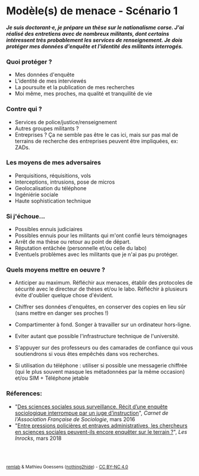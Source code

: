 # Modèle(s) de menace - Scénario 1


***Je suis doctorant·e, je prépare un thèse sur le nationalisme corse. J'ai réalisé
des entretiens avec de nombreux militants, dont certains intéressent très
probablement les services de renseignement. Je dois protéger mes données
d'enquête et l'identité des militants interrogés.***


### Quoi protéger ?
- Mes données d'enquête
- L'identité de mes interviewés
- La poursuite et la publication de mes recherches
- Moi même, mes proches, ma qualité et tranquilité de vie

### Contre qui ?
- Services de police/justice/renseignement
- Autres groupes militants ?
- Entreprises ? Ça ne semble pas être le cas ici, mais sur pas mal de terrains de recherche des entreprises peuvent être impliquées, ex: ZADs.

### Les moyens de mes adversaires
- Perquisitions, réquisitions, vols
- Interceptions, intrusions, pose de micros
- Geolocalisation du téléphone
- Ingéniérie sociale
- Haute sophistication technique

### Si j'échoue...
- Possibles ennuis judiciaires
- Possibles ennuis pour les militants qui m'ont confié leurs témoignages
- Arrêt de ma thèse ou retour au point de départ.
- Réputation entâchée (personnelle et/ou celle du labo)
- Eventuels problèmes avec les militants que je n'ai pas pu protéger.


### Quels moyens mettre en oeuvre ?
- Anticiper au maximum. Réfléchir aux menaces, établir des protocoles de sécurité avec le directeur de thèses et/ou le labo. Réfléchir à plusieurs évite d'oublier quelque chose d'évident.

- Chiffrer ses données d'enquêtes, en conserver des copies en lieu sûr (sans mettre en 	danger ses proches !)

- Compartimenter à fond. Songer à travailler sur un ordinateur hors-ligne.

- Eviter autant que possible l'infrastructure technique de l'université.

- S'appuyer sur des professeurs ou des camarades de confiance qui vous soutiendrons si vous êtes empêchés dans vos recherches.

- Si utilisation du téléphone : utiliser si possible une messagerie chiffrée (qui le plus souvent masque les métadonnées par la même occasion) et/ou SIM + Téléphone jetable

### Réferences:
- "[Des sciences sociales sous surveillance. Récit d’une enquête sociologique interrompue par un juge d’instruction](https://afs.hypotheses.org/108)", *Carnet de l'Association Française de Sociologie*, mars 2016
- "[Entre pressions policières et entraves administratives, les chercheurs en sciences sociales peuvent-ils encore enquêter sur le terrain ?](https://www.lesinrocks.com/2018/03/22/actualite/actualite/entre-pressions-policieres-et-entraves-administratives-les-chercheurs-en-sciences-sociales-peuvent-ils-encore-enqueter-sur-le-terrain/)", *Les Inrocks*, mars 2018


<br><br>
<p><small><a href="https://r3mlab.github.io">remlab</a> & Mathieu Goessens (<a href="https://nothing2hide.org">nothing2hide</a>) - <a href="https://creativecommons.org/licenses/by-nc/4.0/">CC BY-NC 4.0</a></small></p>

